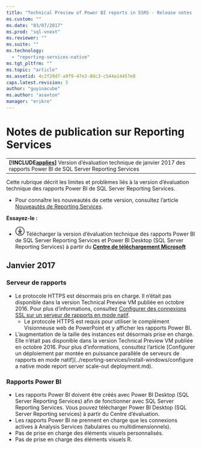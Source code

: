 ```yaml
---
title: "Technical Preview of Power BI reports in SSRS - Release notes (Version d’&#233;valuation technique des rapports Power Bi dans SSRS - Notes de publication) | Microsoft Docs"
ms.custom: ""
ms.date: "03/07/2017"
ms.prod: "sql-vnext"
ms.reviewer: ""
ms.suite: ""
ms.technology: 
  - "reporting-services-native"
ms.tgt_pltfrm: ""
ms.topic: "article"
ms.assetid: 4c2f20d7-a9f9-47e3-8dc3-c544a14457e0
caps.latest.revision: 5
author: "guyinacube"
ms.author: "asaxton"
manager: "erikre"
---
```

# Notes de publication sur Reporting Services
 ||  
|-|  
|**[!INCLUDE[applies](../includes/applies-md.md)]** Version d’évaluation technique de janvier 2017 des rapports Power BI de SQL Server Reporting Services|

Cette rubrique décrit les limites et problèmes liés à la version d’évaluation technique des rapports Power BI de SQL Server Reporting Services.

- Pour connaître les nouveautés de cette version, consultez l’article [Nouveautés de Reporting Services](../reporting-services/nouveautés-de-sql-server-reporting-services-ssrs.md).

 **Essayez-le :**    
   -   [![Téléchargement à partir du Centre de téléchargement Microsoft](../analysis-services/media/download.png)](https://go.microsoft.com/fwlink/?linkid=839351) Télécharger la version d’évaluation technique des rapports Power BI de SQL Server Reporting Services et Power BI Desktop (SQL Server Reporting Services) à partir du **[Centre de téléchargement Microsoft](https://go.microsoft.com/fwlink/?linkid=839351)**


## <a name="january--2017"></a>Janvier 2017

### <a name="report-server"></a>Serveur de rapports

- Le protocole HTTPS est désormais pris en charge. Il n’était pas disponible dans la version Technical Preview VM publiée en octobre 2016. Pour plus d’informations, consultez [Configurer des connexions SSL sur un serveur de rapports en mode natif](../reporting-services/security/configure-ssl-connections-on-a-native-mode-report-server.md).
   - Le protocole HTTPS est requis pour utiliser le complément Visionneuse web de PowerPoint et y afficher les rapports Power BI.
- L’augmentation de la taille des instances est désormais prise en charge. Elle n’était pas disponible dans la version Technical Preview VM publiée en octobre 2016. Pour plus d’informations, consultez l’article [Configurer un déploiement par montée en puissance parallèle de serveurs de rapports en mode natif](../reporting-services/install-windows/configure a native mode report server scale-out deployment.md).

### <a name="power-bi-reports"></a>Rapports Power BI

- Les rapports Power BI doivent être créés avec Power BI Desktop (SQL Server Reporting Services) afin de fonctionner avec SQL Server Reporting Services. Vous pouvez télécharger Power BI Desktop (SQL Server Reporting services) à partir du Centre d’évaluation.
- Les rapports Power BI ne prennent en charge que les connexions actives à Analysis Services (tabulaires ou multidimensionnels).
- Pas de prise en charge des éléments visuels personnalisés.
- Pas de prise en charge des éléments visuels R.